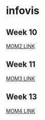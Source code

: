 # infovis
## Week 10
[MOM2 LINK](https://public.tableau.com/profile/conrado.alfonso#!/vizhome/MOM2_15842001684770/Hoja1)
## Week 11
[MOM3 LINK](https://public.tableau.com/profile/conrado.alfonso#!/vizhome/MOM3_15847195772820/Hoja1)
## Week 13
[MOM4 LINK](https://public.flourish.studio/visualisation/1812910/)
